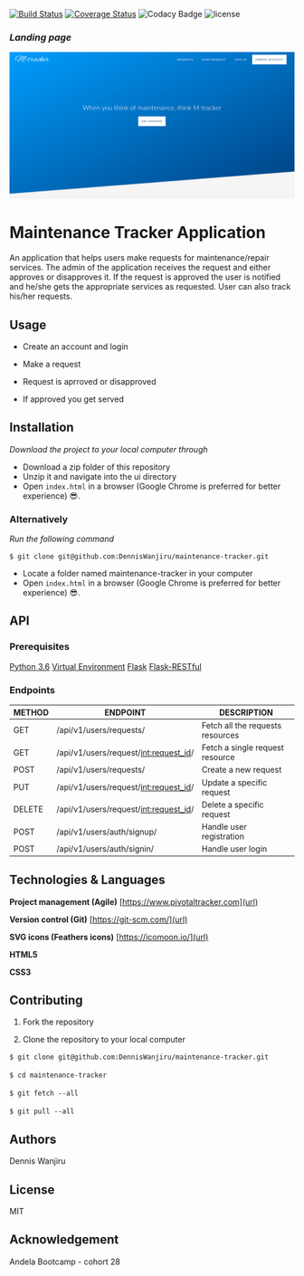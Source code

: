 [![Build Status](https://travis-ci.org/DennisWanjiru/maintenance-tracker.svg?branch=ft-api-endpoints-157964345)](https://travis-ci.org/DennisWanjiru/maintenance-tracker) [![Coverage Status](https://coveralls.io/repos/github/DennisWanjiru/maintenance-tracker/badge.svg?branch=ft-api-endpoints-157964345)](https://coveralls.io/github/DennisWanjiru/maintenance-tracker?branch=ft-api-endpoints-157964345) ![Codacy Badge](https://api.codacy.com/project/badge/Grade/66e365fe623b40df8057b16be085e712) ![license](https://img.shields.io/github/license/mashape/apistatus.svg)

### _Landing page_

![Landing Page](ui/assets/images/screenshots/landing-header.png)

# Maintenance Tracker Application

An application that helps users make requests for maintenance/repair services.
The admin of the application receives the request and either approves or disapproves it. If the request is approved the user is notified and he/she gets the appropriate services as requested. User can also track his/her requests.

## Usage

* Create an account and login

* Make a request

* Request is aprroved or disapproved

* If approved you get served

## Installation

_Download the project to your local computer through_

* Download a zip folder of this repository
* Unzip it and navigate into the ui directory
* Open `index.html` in a browser (Google Chrome is preferred for better experience) :sunglasses:.

### Alternatively

_Run the following command_

```
$ git clone git@github.com:DennisWanjiru/maintenance-tracker.git
```

* Locate a folder named maintenance-tracker in your computer
* Open `index.html` in a browser (Google Chrome is preferred for better experience) :sunglasses:.

## API

### Prerequisites

[Python 3.6](https://www.python.org/downloads/release/python-360/)
[Virtual Environment](https://packaging.python.org/guides/installing-using-pip-and-virtualenv/)
[Flask](http://flask.pocoo.org/)
[Flask-RESTful](https://flask-restful.readthedocs.io/en/latest/)

### Endpoints

| METHOD | ENDPOINT                                | DESCRIPTION                      |
| ------ | --------------------------------------- | -------------------------------- |
| GET    | /api/v1/users/requests/                 | Fetch all the requests resources |
| GET    | /api/v1/users/request/<int:request_id>/ | Fetch a single request resource  |
| POST   | /api/v1/users/requests/                 | Create a new request             |
| PUT    | /api/v1/users/request/<int:request_id>/ | Update a specific request        |
| DELETE | /api/v1/users/request/<int:request_id>/ | Delete a specific request        |
| POST   | /api/v1/users/auth/signup/              | Handle user registration         |
| POST   | /api/v1/users/auth/signin/              | Handle user login                |

## Technologies & Languages

**Project management (Agile)** [https://www.pivotaltracker.com](url)

**Version control (Git)** [https://git-scm.com/](url)

**SVG icons (Feathers icons)** [https://icomoon.io/](url)

**HTML5**

**CSS3**

## Contributing

1.  Fork the repository

2.  Clone the repository to your local computer

```
$ git clone git@github.com:DennisWanjiru/maintenance-tracker.git

$ cd maintenance-tracker

$ git fetch --all

$ git pull --all
```

## Authors

Dennis Wanjiru

## License

MIT

## Acknowledgement

Andela Bootcamp - cohort 28
